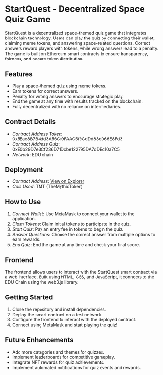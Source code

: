 # StartQuest - Decentralized Space Quiz Game

StartQuest is a decentralized space-themed quiz game that integrates blockchain technology. Users can play the quiz by connecting their wallet, claiming meme tokens, and answering space-related questions. Correct answers reward players with tokens, while wrong answers lead to a penalty. The game is built on Ethereum smart contracts to ensure transparency, fairness, and secure token distribution.

## Features
- Play a space-themed quiz using meme tokens.
- Earn tokens for correct answers.
- Penalty for wrong answers to encourage strategic play.
- End the game at any time with results tracked on the blockchain.
- Fully decentralized with no reliance on intermediaries.

## Contract Details
- *Contract Address Token*: 0x5Eae8B7B4dd3A56Cf9FAAC5f9CdDd83cD66E8Fd3
- *Contract Address Quiz*: 0xE0b29D7e3Cf236D71Dcbe122795DA7dDBc10a7C5
- *Network*: EDU chain

## Deployment
- *Contract Address*: [View on Explorer](https://edu-chain-testnet.blockscout.com/address/0xE0b29D7e3Cf236D71Dcbe122795DA7dDBc10a7C5)
- *Coin Used*: TMT (TheMythicToken)

## How to Use
1. *Connect Wallet*: Use MetaMask to connect your wallet to the application.
2. *Claim Tokens*: Claim initial tokens to participate in the quiz.
3. *Start Quiz*: Pay an entry fee in tokens to begin the quiz.
4. *Answer Questions*: Choose the correct answer from multiple options to earn rewards.
5. *End Quiz*: End the game at any time and check your final score.

## Frontend
The frontend allows users to interact with the StartQuest smart contract via a web interface. Built using HTML, CSS, and JavaScript, it connects to the EDU Chain using the web3.js library.

## Getting Started
1. Clone the repository and install dependencies.
2. Deploy the smart contract on a test network.
3. Configure the frontend to interact with the deployed contract.
4. Connect using MetaMask and start playing the quiz!

## Future Enhancements
- Add more categories and themes for quizzes.
- Implement leaderboards for competitive gameplay.
- Integrate NFT rewards for quiz achievements.
- Implement automated notifications for quiz events and rewards.
